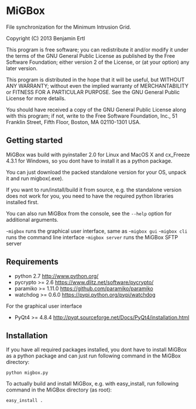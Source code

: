 MiGBox
======

File synchronization for the Minimum Intrusion Grid.

Copyright (C) 2013  Benjamin Ertl

This program is free software; you can redistribute it and/or modify
it under the terms of the GNU General Public License as published by
the Free Software Foundation; either version 2 of the License, or
(at your option) any later version.

This program is distributed in the hope that it will be useful,
but WITHOUT ANY WARRANTY; without even the implied warranty of
MERCHANTABILITY or FITNESS FOR A PARTICULAR PURPOSE.  See the
GNU General Public License for more details.

You should have received a copy of the GNU General Public License along
with this program; if not, write to the Free Software Foundation, Inc.,
51 Franklin Street, Fifth Floor, Boston, MA 02110-1301 USA.

Getting started
---------------

MiGBox was build with pyinstaller 2.0 for Linux and MacOS X and
cx_Freeze 4.3.1 for Windows, so you dont have to install it as a python
package.

You can just download the packed standalone version for your OS,
unpack it and run migbox(.exe).

If you want to run/install/build it from source, e.g. the standalone version
does not work for you, you need to have the required python libraries installed first.

You can also run MiGBox from the console, see the `--help` option for additional arguments.

  -`migbox`         runs the graphical user interface, same as
  -`migbox gui`
  -`migbox cli`     runs the command line interface
  -`migbox server`  runs the MiGBox SFTP server

Requirements
------------

  - python 2.7          <http://www.python.org/>
  - pycrypto >= 2.6     <https://www.dlitz.net/software/pycrypto/>
  - paramiko >= 1.11.0  <https://github.com/paramiko/paramiko>
  - watchdog >= 0.6.0   <https://pypi.python.org/pypi/watchdog>

For the graphical user interface

  - PyQt4 >= 4.8.4      <http://pyqt.sourceforge.net/Docs/PyQt4/installation.html>

Installation
------------

If you have all required packages installed, you dont have to install MiGBox as a
python package and can just run following command in the MiGBox directory:

 `python migbox.py`

To actually build and install MiGBox, e.g. with easy_install, run following command
in the MiGBox directory (as root):

  `easy_install .`
